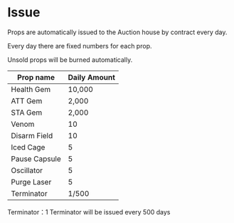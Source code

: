 # Issue

Props are automatically issued to the Auction house by contract every day.&#x20;

Every day there are fixed numbers for each prop.&#x20;

Unsold props will be burned automatically.

| **Prop name** | **Daily Amount** |
| ------------- | ---------------- |
| Health Gem    | 10,000           |
| ATT Gem       | 2,000            |
| STA Gem       | 2,000            |
| Venom         | 10               |
| Disarm Field  | 10               |
| Iced Cage     | 5                |
| Pause Capsule | 5                |
| Oscillator    | 5                |
| Purge Laser   | 5                |
| Terminator    | 1/500            |

Terminator：1 Terminator will be issued every 500 days
